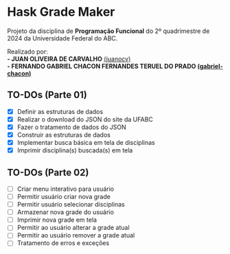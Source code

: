 # Hask Grade Maker

Projeto da disciplina de **Programação Funcional** do 2º quadrimestre de 2024 da Universidade Federal do ABC.

Realizado por:\
**- JUAN OLIVEIRA DE CARVALHO** [(juanocv)](https://github.com/juanocv)**\
**- FERNANDO GABRIEL CHACON FERNANDES TERUEL DO PRADO** [(gabriel-chacon)](https://github.com/gabriel-chacon)**

## TO-DOs (Parte 01)
- [X] Definir as estruturas de dados
- [X] Realizar o download do JSON do site da UFABC
- [X] Fazer o tratamento de dados do JSON
- [X] Construir as estruturas de dados
- [X] Implementar busca básica em tela de disciplinas
- [X] Imprimir disciplina(s) buscada(s) em tela

## TO-DOs (Parte 02)
- [ ] Criar menu interativo para usuário
- [ ] Permitir usuário criar nova grade
- [ ] Permitir usuário selecionar disciplinas
- [ ] Armazenar nova grade do usuário
- [ ] Imprimir nova grade em tela
- [ ] Permitir ao usuário alterar a grade atual
- [ ] Permitir ao usuário remover a grade atual
- [ ] Tratamento de erros e exceções
